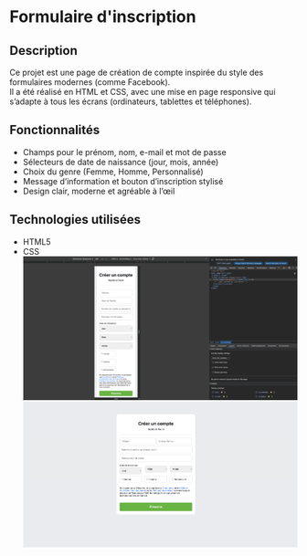 # Formulaire d'inscription

##  Description
Ce projet est une page de création de compte inspirée du style des formulaires modernes (comme Facebook).  
Il a été réalisé en HTML et CSS, avec une mise en page responsive qui s’adapte à tous les écrans (ordinateurs, tablettes et téléphones).

## Fonctionnalités
- Champs pour le prénom, nom, e-mail et mot de passe  
- Sélecteurs de date de naissance (jour, mois, année)  
- Choix du genre (Femme, Homme, Personnalisé)  
- Message d’information et bouton d’inscription stylisé  
- Design clair, moderne et agréable à l’œil  

## Technologies utilisées
- HTML5
- CSS
![mobile](./Assets/Mobile.png)
![desktop](./Assets/desktop.png)
